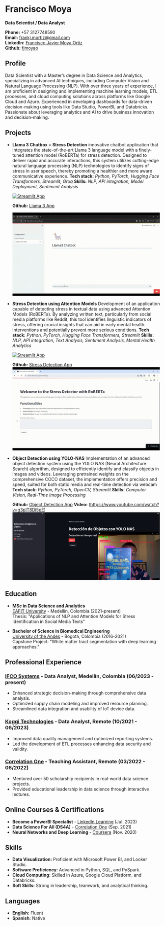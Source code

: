 # Francisco Moya

**Data Scientist / Data Analyst**

**Phone:** +57 3127748590  
**Email:** frankj.mortiz@gmail.com  
**LinkedIn:** [Francisco Javier Moya Ortiz](https://www.linkedin.com/in/francisco-javier-mortiz/)  
**Github:** [fjmoyao](https://github.com/fjmoyao)   

## Profile
Data Scientist with a Master’s degree in Data Science and Analytics, specializing in advanced AI techniques, including Computer Vision and Natural Language Processing (NLP). With over three years of experience, I am proficient in designing and implementing machine learning models, ETL processes, and cloud computing solutions across platforms like Google Cloud and Azure. Experienced in developing dashboards for data-driven decision-making using tools like Data Studio, PowerBI, and Databricks. Passionate about leveraging analytics and AI to drive business innovation and decision-making.

## Projects

- **Llama 3 Chatbox + Stress Detection**
  innovative chatbot application that integrates the state-of-the-art Llama 3 language model with a finely-tuned attention model (RoBERTa) for stress detection. Designed to deliver rapid and accurate interactions, this system utilizes cutting-edge natural language processing (NLP) technologies to identify signs of stress in user speech, thereby promoting a healthier and more aware communicative experience.
  **Tech stack:** *Python, PyTorch, Hugging Face Transformers, Streamlit, Groq*
  **Skills:** *NLP, API integration, Model Deployment, Sentiment Analysis*

  [![Streamlit App](https://static.streamlit.io/badges/streamlit_badge_black_white.svg)](https://llama3demo.streamlit.app/)

  **Github:** [Llama 3 App](https://github.com/fjmoyao/llama_streamlit) 

  ![Inference Example](images/Llama3_chatbot_demo2.gif)

- **Stress Detection using Attention Models**
  Development of an application capable of detecting stress in textual data using advanced Attention Models (RoBERTa). By analyzing written text, particularly from social media platforms like Reddit, this tool identifies linguistic indicators of stress, offering crucial insights that can aid in early mental health interventions and potentially prevent more serious conditions.
  **Tech stack:** *Python, PyTorch, Hugging Face Transformers, Streamlit*
  **Skills:** *NLP, API integration, Text Analysis, Sentiment Analysis, Mental Health Analytics*

  [![Streamlit App](https://static.streamlit.io/badges/streamlit_badge_black_white.svg)](https://stress-detection-app.streamlit.app/)

  **Github:** [Stress Detection App](https://github.com/fjmoyao/stress-detection-streamlit) 
  ![Inference Example](images\stress_inference.gif)

- **Object Detection using YOLO-NAS**
  Implementation of an advanced object detection system using the YOLO NAS (Neural Architecture Search) algorithm, designed to efficiently identify and classify objects in images and videos. Leveraging pretrained weights on the comprehensive COCO dataset, the implementation offers precision and speed, suited for both static media and real-time detection via webcam 
  **Tech stack:** *Python, PyTorch, OpenCV, Streamlit*
  **Skills:** *Computer Vision, Real-Time Image Processing*

  **Github:** [Object Detection App](https://github.com/fjmoyao/yoloNAS-object-detection) 
  **Video:** (https://www.youtube.com/watch?v=g3pIT8Di5pE)
  [![Inference Example](images\yoloNAS.png)](https://www.youtube.com/watch?v=g3pIT8Di5pE)


## Education

- **MSc in Data Science and Analytics**  
  [EAFIT University](https://www.eafit.edu.co/) - Medellín, Colombia (2021-present)  
  Thesis: "Applications of NLP and Attention Models for Stress Identification in Social Media Texts"

- **Bachelor of Science in Biomedical Engineering**  
  [University of the Andes](https://uniandes.edu.co/) - Bogotá, Colombia (2016-2021)  
  Capstone Project: "White matter tract segmentation with deep learning approaches."

## Professional Experience

### [IFCO Systems](https://www.ifco.com/) - Data Analyst, Medellín, Colombia (06/2023 - present)
- Enhanced strategic decision-making through comprehensive data analysis.
- Optimized supply chain modeling and improved resource planning.
- Streamlined data integration and usability of IoT device data.

### [Koggi Technologies](https://koggi.co/) - Data Analyst, Remote (10/2021 - 06/2023)
- Improved data quality management and optimized reporting systems.
- Led the development of ETL processes enhancing data security and validity.

### [Correlation One](https://www.correlation-one.com/) - Teaching Assistant, Remote (03/2022 - 06/2022)
- Mentored over 50 scholarship recipients in real-world data science projects.
- Provided educational leadership in data science through interactive lectures.

## Online Courses & Certifications
- **Become a PowerBI Specialist** - [LinkedIn Learning](https://www.linkedin.com/learning/) (Jul. 2023)
- **Data Science For All (DS4A)** - [Correlation One](https://www.credential.net/f6a31ede-5525-4aea-8516-87410b103cbe#gs.8ssqo7) (Sep. 2021)
- **Neural Networks and Deep Learning** - [Coursera](https://www.coursera.org/account/accomplishments/certificate/Y3NVV7TPJJTS) (Nov. 2020)

## Skills
- **Data Visualization:** Proficient with Microsoft Power BI, and Looker Studio.
- **Software Proficiency:** Advanced in Python, SQL, and PySpark.
- **Cloud Computing:** Skilled in Azure, Google Cloud Platform, and Databricks.
- **Soft Skills:** Strong in leadership, teamwork, and analytical thinking.

## Languages
- **English:** Fluent
- **Spanish:** Native

